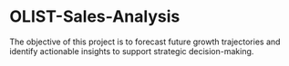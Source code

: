 # OLIST-Sales-Analysis
The objective of this project is to forecast future growth trajectories and identify actionable insights to support strategic decision-making.
